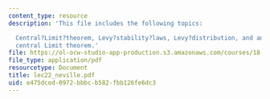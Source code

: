 ```yaml
---
content_type: resource
description: 'This file includes the following topics:

  Central?Limit?theorem, Levy?stability?laws, Levy?distribution, and analogy with
  central Limit theorem.'
file: https://ol-ocw-studio-app-production.s3.amazonaws.com/courses/18-366-random-walks-and-diffusion-fall-2006/e475dced0972bbbcb582fbb126fe6dc3_lec22_neville.pdf
file_type: application/pdf
resourcetype: Document
title: lec22_neville.pdf
uid: e475dced-0972-bbbc-b582-fbb126fe6dc3
---
```

